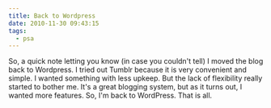 ```yaml
---
title: Back to Wordpress
date: 2010-11-30 09:43:15
tags:
  - psa
---
```

So, a quick note letting you know (in case you couldn't tell) I moved the blog back to Wordpress. I tried out Tumblr because it is very convenient and simple. I wanted something with less upkeep. But the lack of flexibility really started to bother me. It's a great blogging system, but as it turns out, I wanted more features. So, I'm back to WordPress. That is all.
